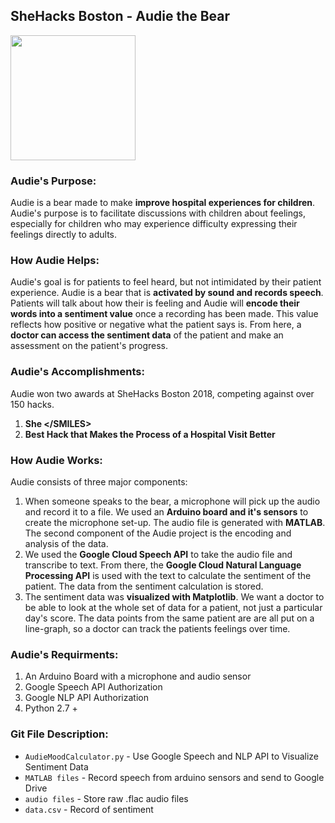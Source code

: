 ## SheHacks Boston - Audie the Bear
<img src="https://challengepost-s3-challengepost.netdna-ssl.com/photos/production/software_photos/000/593/491/datas/gallery.jpg" height="200px;"> </img>

### Audie's Purpose:
Audie is a bear made to make **improve hospital experiences for children**. Audie's purpose is to facilitate discussions with children about feelings, especially for children who may experience difficulty expressing their feelings directly to adults. 

### How Audie Helps: 
Audie's goal is for patients to feel heard, but not intimidated by their patient experience. Audie is a bear that is **activated by sound and records speech**. Patients will talk about how their is feeling and Audie will **encode their words into a sentiment value** once a recording has been made. This value reflects how positive or negative what the patient says is. From here, a **doctor can access the sentiment data** of the patient and make an assessment on the patient's progress.

### Audie's Accomplishments:
Audie won two awards at SheHacks Boston 2018, competing against over 150 hacks.
1. **She \</SMILES>**
2. **Best Hack that Makes the Process of a Hospital Visit Better**

### How Audie Works:
Audie consists of three major components:
 1. When someone speaks to the bear, a microphone will pick up the audio and record it to a file. We used an **Arduino board and it's sensors** to create the microphone set-up. The audio file is generated with **MATLAB**. The second component of the Audie project is the encoding and analysis of the data. 
2. We used the **Google Cloud Speech API** to take the audio file and transcribe to text. From there, the **Google Cloud Natural Language Processing API** is used with the text to calculate the sentiment of the patient. The data from the sentiment calculation is stored. 
3. The sentiment data was **visualized with Matplotlib**. We want a doctor to be able to look at the whole set of data for a patient, not just a particular day's score. The data points from the same patient are are all put on a line-graph, so a doctor can track the patients feelings over time.

### Audie's Requirments:
1. An Arduino Board with a microphone and audio sensor
2. Google Speech API Authorization
3. Google NLP API Authorization
4. Python 2.7 +

### Git File Description:
* `AudieMoodCalculator.py` - Use Google Speech and NLP API to Visualize Sentiment Data
* `MATLAB files` - Record speech from arduino sensors and send to Google Drive
* `audio files` - Store raw .flac audio files
* `data.csv` - Record of sentiment
